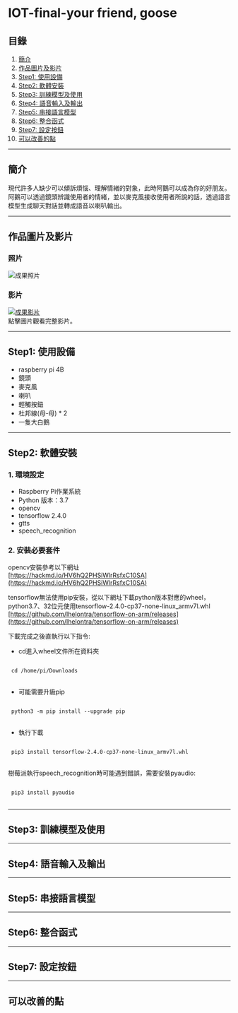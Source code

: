 # IOT-final-your friend, goose

## 目錄
1. [簡介](#簡介)
2. [作品圖片及影片](#作品圖片及影片)
3. [Step1: 使用設備](#Step1-使用設備)
4. [Step2: 軟體安裝](#Step2-軟體安裝)
5. [Step3: 訓練模型及使用](#Step3-訓練模型及使用)
6. [Step4: 語音輸入及輸出](#Step4-語音輸入及輸出)
7. [Step5: 串接語言模型](#Step5-串接語言模型)
8. [Step6: 整合函式](#Step6-整合函式)
9. [Step7: 設定按鈕](#Step7-設定按鈕)
10. [可以改善的點](#可以改善的點)

---

## 簡介
現代許多人缺少可以傾訴煩惱、理解情緒的對象，此時阿鵝可以成為你的好朋友。阿鵝可以透過鏡頭辨識使用者的情緒，並以麥克風接收使用者所說的話，透過語言模型生成聊天對話並轉成語音以喇叭輸出。

---

## 作品圖片及影片
### 照片
![成果照片](https://drive.google.com/file/d/1C5Gd61JxwuGR98YHHcejBS_WONemOF2a/view)

### 影片
[![成果影片](https://img.youtube.com/vi/UhY2tnBe6VU/0.jpg)](https://youtube.com/shorts/UhY2tnBe6VU?si=Nw5qJbpsWfEdjHYD)  
點擊圖片觀看完整影片。

---

## Step1: 使用設備
- raspberry pi 4B
- 鏡頭
- 麥克風
- 喇叭
- 輕觸按鈕
- 杜邦線(母-母) * 2
- 一隻大白鵝

---

## Step2: 軟體安裝
### 1. 環境設定
- Raspberry Pi作業系統
- Python 版本：3.7
- opencv
- tensorflow 2.4.0
- gtts
- speech_recognition

### 2. 安裝必要套件
opencv安裝參考以下網址  
[https://hackmd.io/HV6hQ2PHSiWlrRsfxC10SA](https://hackmd.io/HV6hQ2PHSiWlrRsfxC10SA)  

tensorflow無法使用pip安裝，從以下網址下載python版本對應的wheel，python3.7、32位元使用tensorflow-2.4.0-cp37-none-linux_armv7l.whl  
[https://github.com/lhelontra/tensorflow-on-arm/releases](https://github.com/lhelontra/tensorflow-on-arm/releases)  

下載完成之後直執行以下指令:  
 - cd進入wheel文件所在資料夾

<pre>
<code>
 cd /home/pi/Downloads
</code>
</pre>
 - 可能需要升級pip
<pre>
<code>
 python3 -m pip install --upgrade pip  
</code>
</pre>
 - 執行下載
<pre>
<code>
 pip3 install tensorflow-2.4.0-cp37-none-linux_armv7l.whl
</code>
</pre>

樹莓派執行speech_recognition時可能遇到錯誤，需要安裝pyaudio:
<pre>
<code>
 pip3 install pyaudio
</code>
</pre>

---

## Step3: 訓練模型及使用


---

## Step4: 語音輸入及輸出

---

## Step5: 串接語言模型

---

## Step6: 整合函式

---

## Step7: 設定按鈕

---

## 可以改善的點
